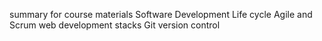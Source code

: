 summary for course materials
Software Development Life cycle
Agile and Scrum
web development stacks
Git version control
